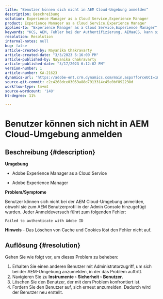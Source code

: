 ```yaml
---
title: "Benutzer können sich nicht in AEM Cloud-Umgebung anmelden"
description: Beschreibung
solution: Experience Manager as a Cloud Service,Experience Manager
product: Experience Manager as a Cloud Service,Experience Manager
applies-to: "Experience Manager as a Cloud Service,Experience Manager"
keywords: "KCS, AEM, Fehler bei der Authentifizierung, AEMaaCS, kann sich nicht bei AEM Cloud anmelden, AEM Benutzer, Admin Console"
resolution: Resolution
internal-notes: null
bug: false
article-created-by: Nayanika Chakravarty
article-created-date: "3/3/2023 5:16:00 PM"
article-published-by: Nayanika Chakravarty
article-published-date: "3/17/2023 6:12:02 PM"
version-number: 1
article-number: KA-21623
dynamics-url: "https://adobe-ent.crm.dynamics.com/main.aspx?forceUCI=1&pagetype=entityrecord&etn=knowledgearticle&id=4ff4b70d-e7b9-ed11-83fe-6045bd0067ea"
source-git-commit: c2c4268dce03053a88d7913314c45e0bf892238d
workflow-type: tm+mt
source-wordcount: '140'
ht-degree: 11%

---
```


# Benutzer können sich nicht in AEM Cloud-Umgebung anmelden

## Beschreibung {#description}


<b>Umgebung</b>

- Adobe Experience Manager as a Cloud Service

- Adobe Experience Manager

<b>Problem/Symptome</b>

Benutzer können sich nicht bei der AEM Cloud-Umgebung anmelden, obwohl sie zum AEM Benutzerprofil in der Admin Console hinzugefügt wurden. Jeder Anmeldeversuch führt zum folgenden Fehler:


```
Failed to authenticate with Adobe ID
```


<b>Hinweis</b> - Das Löschen von Cache und Cookies löst den Fehler nicht auf.


## Auflösung {#resolution}


Gehen Sie wie folgt vor, um dieses Problem zu beheben:

1. Erhalten Sie einen anderen Benutzer mit Administratorzugriff, um sich bei der AEM-Umgebung anzumelden, in der das Problem auftritt.
2. Navigieren Sie zu <b>Instrumente</b> › <b>Sicherheit</b> › <b>Benutzer</b>.
3. Löschen Sie den Benutzer, der mit dem Problem konfrontiert ist.
4. Fordern Sie den Benutzer auf, sich erneut anzumelden. Dadurch wird der Benutzer neu erstellt.

